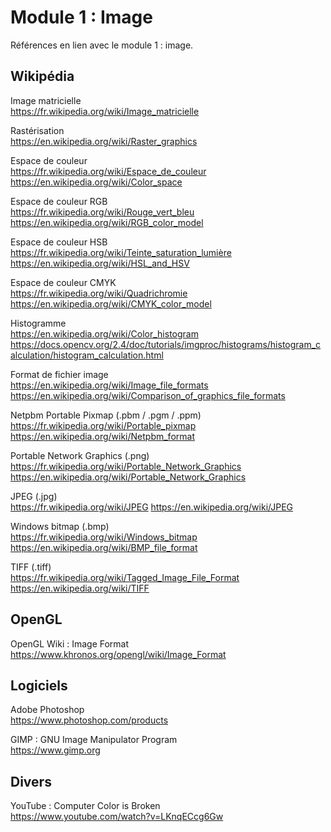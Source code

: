 # Module 1 : Image

Références en lien avec le module 1 : image.

## Wikipédia

Image matricielle  
https://fr.wikipedia.org/wiki/Image_matricielle

Rastérisation  
https://en.wikipedia.org/wiki/Raster_graphics

Espace de couleur  
https://fr.wikipedia.org/wiki/Espace_de_couleur
https://en.wikipedia.org/wiki/Color_space

Espace de couleur RGB  
https://fr.wikipedia.org/wiki/Rouge_vert_bleu
https://en.wikipedia.org/wiki/RGB_color_model

Espace de couleur HSB  
https://fr.wikipedia.org/wiki/Teinte_saturation_lumière
https://en.wikipedia.org/wiki/HSL_and_HSV

Espace de couleur CMYK  
https://fr.wikipedia.org/wiki/Quadrichromie
https://en.wikipedia.org/wiki/CMYK_color_model

Histogramme  
https://en.wikipedia.org/wiki/Color_histogram
https://docs.opencv.org/2.4/doc/tutorials/imgproc/histograms/histogram_calculation/histogram_calculation.html

Format de fichier image  
https://en.wikipedia.org/wiki/Image_file_formats
https://en.wikipedia.org/wiki/Comparison_of_graphics_file_formats

Netpbm Portable Pixmap (.pbm / .pgm / .ppm)  
https://fr.wikipedia.org/wiki/Portable_pixmap
https://en.wikipedia.org/wiki/Netpbm_format

Portable Network Graphics (.png)  
https://fr.wikipedia.org/wiki/Portable_Network_Graphics
https://en.wikipedia.org/wiki/Portable_Network_Graphics

JPEG (.jpg)  
https://fr.wikipedia.org/wiki/JPEG
https://en.wikipedia.org/wiki/JPEG

Windows bitmap (.bmp)  
https://fr.wikipedia.org/wiki/Windows_bitmap
https://en.wikipedia.org/wiki/BMP_file_format

TIFF (.tiff)  
https://fr.wikipedia.org/wiki/Tagged_Image_File_Format
https://en.wikipedia.org/wiki/TIFF

## OpenGL

OpenGL Wiki : Image Format  
https://www.khronos.org/opengl/wiki/Image_Format

## Logiciels

Adobe Photoshop  
https://www.photoshop.com/products

GIMP : GNU Image Manipulator Program  
https://www.gimp.org

## Divers

YouTube : Computer Color is Broken  
https://www.youtube.com/watch?v=LKnqECcg6Gw
